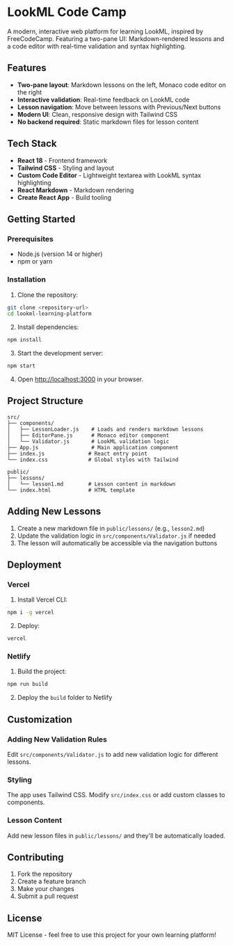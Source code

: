 # LookML Code Camp

A modern, interactive web platform for learning LookML, inspired by FreeCodeCamp. Featuring a two-pane UI: Markdown-rendered lessons and a code editor with real-time validation and syntax highlighting.

## Features

- **Two-pane layout**: Markdown lessons on the left, Monaco code editor on the right
- **Interactive validation**: Real-time feedback on LookML code
- **Lesson navigation**: Move between lessons with Previous/Next buttons
- **Modern UI**: Clean, responsive design with Tailwind CSS
- **No backend required**: Static markdown files for lesson content

## Tech Stack

- **React 18** - Frontend framework
- **Tailwind CSS** - Styling and layout
- **Custom Code Editor** - Lightweight textarea with LookML syntax highlighting
- **React Markdown** - Markdown rendering
- **Create React App** - Build tooling

## Getting Started

### Prerequisites

- Node.js (version 14 or higher)
- npm or yarn

### Installation

1. Clone the repository:
```bash
git clone <repository-url>
cd lookml-learning-platform
```

2. Install dependencies:
```bash
npm install
```

3. Start the development server:
```bash
npm start
```

4. Open [http://localhost:3000](http://localhost:3000) in your browser.

## Project Structure

```
src/
├── components/
│   ├── LessonLoader.js    # Loads and renders markdown lessons
│   ├── EditorPane.js      # Monaco editor component
│   └── Validator.js       # LookML validation logic
├── App.js                 # Main application component
├── index.js              # React entry point
└── index.css             # Global styles with Tailwind

public/
├── lessons/
│   └── lesson1.md        # Lesson content in markdown
└── index.html            # HTML template
```

## Adding New Lessons

1. Create a new markdown file in `public/lessons/` (e.g., `lesson2.md`)
2. Update the validation logic in `src/components/Validator.js` if needed
3. The lesson will automatically be accessible via the navigation buttons

## Deployment

### Vercel

1. Install Vercel CLI:
```bash
npm i -g vercel
```

2. Deploy:
```bash
vercel
```

### Netlify

1. Build the project:
```bash
npm run build
```

2. Deploy the `build` folder to Netlify

## Customization

### Adding New Validation Rules

Edit `src/components/Validator.js` to add new validation logic for different lessons.

### Styling

The app uses Tailwind CSS. Modify `src/index.css` or add custom classes to components.

### Lesson Content

Add new lesson files in `public/lessons/` and they'll be automatically loaded.

## Contributing

1. Fork the repository
2. Create a feature branch
3. Make your changes
4. Submit a pull request

## License

MIT License - feel free to use this project for your own learning platform! 